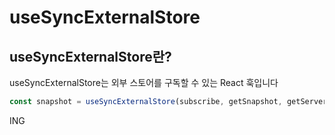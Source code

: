 # useSyncExternalStore

## useSyncExternalStore란?

useSyncExternalStore는 외부 스토어를 구독할 수 있는 React 훅입니다

```javascript
const snapshot = useSyncExternalStore(subscribe, getSnapshot, getServerSnapshot?)

```

ING
